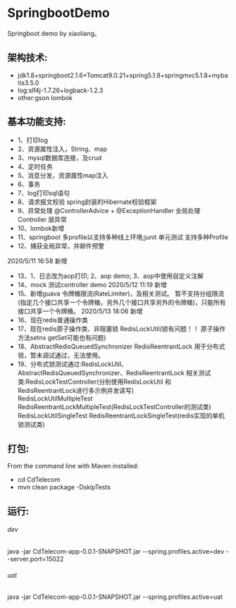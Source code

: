 # SpringbootDemo
Springboot demo by xiaoliang。



架构技术:
-------------------	
- jdk1.8+springboot2.1.6+Tomcat9.0.21+spring5.1.8+springmvc5.1.8+mybatis3.5.0
- log:slf4j-1.7.26+logback-1.2.3
- other:gson  lombok 


基本功能支持: 
-------------------	
- 1、打印log
- 2、资源属性注入，String、map
- 3、mysql数据库连接，及crud
- 4、定时任务
- 5、消息分发，资源属性map注入
- 6、事务
- 7、log打印sql语句
- 8、请求报文校验   spring封装的Hibernate校验框架
- 9、异常处理     @ControllerAdvice + @ExceptionHandler 全局处理 Controller 层异常
- 10、lombok新增
- 11、springboot 多profile以支持多种线上环境;junit 单元测试 支持多种Profile
- 12、捕获全局异常，并邮件预警

2020/5/11 16:58 新增
- 13、1、日志改为aop打印; 2、aop demo; 3、aop中使用自定义注解
- 14、mock 测试controller demo
2020/5/12 11:19 新增
- 15、新增guava 令牌桶限流(RateLimiter)，及相关测试。 暂不支持分组限流(指定几个接口共享一个令牌桶，另外几个接口共享另外的令牌桶)，只能所有接口共享一个令牌桶。
2020/5/13 18:06 新增
- 16、现在redis普通操作类
- 17、现在redis原子操作类、非阻塞锁 RedisLockUtil(锁有问题！！ 原子操作方法setnx getSet可能也有问题)
- 18、AbstractRedisQueuedSynchronizer   RedisReentrantLock 用于分布式锁，暂未调试通过，无法使用。
- 19、分布式锁测试通过:RedisLockUtil、AbstractRedisQueuedSynchronizer、RedisReentrantLock
      相关测试类:RedisLockTestController(分别使用RedisLockUtil 和 RedisReentrantLock进行多示例并发读写)  
	             RedisLockUtilMultipleTest  RedisReentrantLockMultipleTest(RedisLockTestController的测试类)
				 RedisLockUtilSingleTest    RedisReentrantLockSingleTest(redis实现的单机锁测试类)

打包:
-------------------	
From the command line with Maven installed:
- cd CdTelecom
- mvn clean package -DskipTests

运行:
-------------------
###### dev 
java -jar CdTelecom-app-0.0.1-SNAPSHOT.jar --spring.profiles.active=dev --server.port=15022
###### uat 
java -jar CdTelecom-app-0.0.1-SNAPSHOT.jar --spring.profiles.active=uat